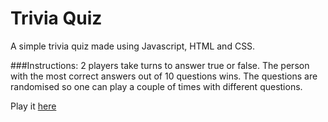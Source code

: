 # Trivia Quiz

A simple trivia quiz made using Javascript, HTML and CSS.

###Instructions:
2 players take turns to answer true or false. The person with the most correct answers out of 10 questions wins.
The questions are randomised so one can play a couple of times with different questions.

Play it [here](http://floatonok.github.io/project1-quiz/)
